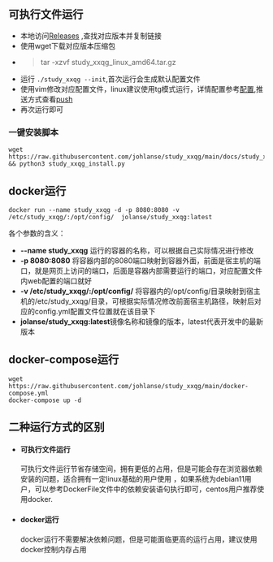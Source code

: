 ## 可执行文件运行

+ 本地访问[Releases]([Release](https://github.com/johlanse/study_xxqg/releases)) ,查找对应版本并复制链接
+ 使用wget下载对应版本压缩包
+ > tar -xzvf study_xxqg_linux_amd64.tar.gz
+ 运行 ```./study_xxqg --init```,首次运行会生成默认配置文件
+ 使用vim修改对应配置文件，linux建议使用tg模式运行，详情配置参考[配置](../config.md),推送方式查看[push](../push.md)
+ 再次运行即可

### 一键安装脚本
```shell
wget  https://raw.githubusercontent.com/johlanse/study_xxqg/main/docs/study_xxqg_install.py && python3 study_xxqg_install.py
```

## docker运行

```
docker run --name study_xxqg -d -p 8080:8080 -v /etc/study_xxqg/:/opt/config/  jolanse/study_xxqg:latest
```
各个参数的含义：

+ **--name study_xxqg** 运行的容器的名称，可以根据自己实际情况进行修改
+ **-p 8080:8080** 将容器内部的8080端口映射到容器外面，前面是宿主机的端口，就是网页上访问的端口，后面是容器内部需要运行的端口，对应配置文件内web配置的端口就好
+ **-v /etc/study_xxqg/:/opt/config/** 将容器内的/opt/config/目录映射到宿主机的/etc/study_xxqg/目录，可根据实际情况修改前面宿主机路径，映射后对应的config.yml配置文件位置就在该目录下
+ **jolanse/study_xxqg:latest**镜像名称和镜像的版本，latest代表开发中的最新版本

## docker-compose运行

```shell
wget https://raw.githubusercontent.com/johlanse/study_xxqg/main/docker-compose.yml
docker-compose up -d
```

## 二种运行方式的区别

+ #### 可执行文件运行

    可执行文件运行节省存储空间，拥有更低的占用，但是可能会存在浏览器依赖安装的问题，适合拥有一定linux基础的用户使用
    ，如果系统为debian11用户，可以参考DockerFile文件中的依赖安装语句执行即可，centos用户推荐使用docker.
+ #### docker运行
    docker运行不需要解决依赖问题，但是可能面临更高的运行占用，建议使用docker控制内存占用